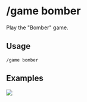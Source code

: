 # /game bomber

Play the "Bomber" game.

## Usage

```
/game bomber
```

## Examples

<img src="https://github.com/xNickyDev/Forkman/assets/111157596/05d5366b-03f4-4608-9299-f2efc4746c0d" class="rounded-corners">
